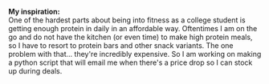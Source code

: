 **My inspiration:**<br>
One of the hardest parts about being into fitness as a college student is getting enough protein in daily in an affordable way. Oftentimes I am on the go and do not have the kitchen (or even time) to make high protein meals, so I have to resort to protein bars and other snack variants. The one problem with that... they're incredibly expensive. So I am working on making a python script that will email me when there's a price drop so I can stock up during deals.
